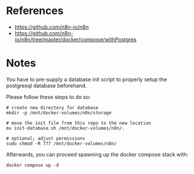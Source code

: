 # References

- https://github.com/n8n-io/n8n
- https://github.com/n8n-io/n8n/tree/master/docker/compose/withPostgres

# Notes

You have to pre-supply a database init script to properly setup the postgresql database beforehand.

Please follow these steps to do so:

````
# create new directory for database
mkdir -p /mnt/docker-volumes/n8n/storage

# move the init file from this repo to the new location
mv init-database.sh /mnt/docker-volumes/n8n/.

# optional; adjust permissions
sudo chmod -R 777 /mnt/docker-volumes/n8n/
````

Afterwards, you can proceed spawning up the docker compose stack with:

````
docker compose up -d
````

